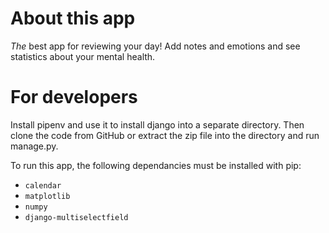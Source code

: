 # About this app

*The* best app for reviewing your day! Add notes and emotions and see statistics about your mental health.

# For developers

Install pipenv and use it to install django into a separate directory. Then clone the code from GitHub or extract the zip file into the directory and run manage.py.

To run this app, the following dependancies must be installed with pip:
- `calendar`
- `matplotlib`
- `numpy`
- `django-multiselectfield`